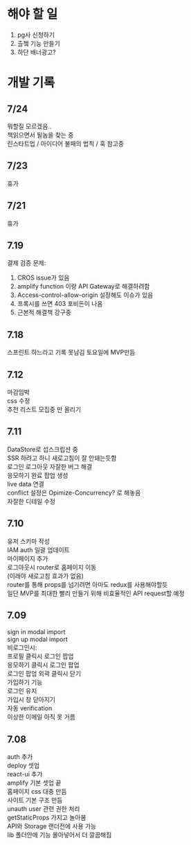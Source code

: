 # 해야 할 일
1. pg사 신청하기
2. 츨쳌 기능 만들기
3. 하단 배너광고?

# 개발 기록
## 7/24
뭐할질 모르겠음..<br>
책읽으면서 될놈을 찾는 중<br>
린스타트업 / 아이디어 불패의 법칙 / 훅 참고중<br>


## 7/23
휴가

## 7/21
휴가

## 7.19
결제 검증 문제:
1. CROS issue가 있음
2. amplify function 이랑 API Gateway로 해결하려함
3. Access-control-allow-origin 설정해도 이슈가 있음
4. 프록시를 쓰면 403 포비든이 나옴
5. 근본적 해결책 강구중

## 7.18
스프린트 하느라고 기록 못남김 토요일에 MVP만듬 <br>

## 7.12
마감임박<br>
css 수정<br>
추천 리스트 모집중 만 올리기<br>


## 7.11
DataStore로 섭스크립션 중<br>
SSR 하려고 하니 새로고침이 잘 안돼는듯함<br>
로그인 로그아웃 자잘한 버그 해결<br>
응모하기 완료 팝업 생성<br>
live data 연결<br>
conflict 설정은 Opimize-Concurrency? 로 해놓음<br>
자잘한 디테일 수정<br>


## 7.10
유저 스키마 작성<br>
IAM auth 일괄 업데이트<br>
마이페이지 추가<br>
로그아웃시 router로 홈페이지 이동<br>
(이래야 새로고침 효과가 없음)<br>
router를 통해 props를 넘기려면 아마도 redux를 사용해야할듯<br>
일단 MVP를 최대한 빨리 만들기 위해 비효율적인 API request할 예정<br>




## 7.09
sign in modal import<br>
sign up modal import<br>
비로그인시:<br>
프로필 클릭시 로그인 팝업<br>
응모하기 클릭시 로그인 팝업<br>
로그인 팝업 외곽 클릭시 닫기<br>
가입하기 기능<br>
로그인 유지<br>
가입시 창 닫아지기<br>
자동 verification<br>
이상한 이메일 아직 못 거름<br>

## 7.08
auth 추가 <br>
deploy 셋업<br>
react-ui 추가<br>
amplify 기본 셋업 끝<br>
홈페이지 css 대충 만듬<br>
사이트 기본 구조 만듬<br>
unauth user 관련 권한 처리<br>
getStaticProps 가지고 놀아봄<br>
API와 Storage 랜더전에 사용 가능<br>
lib 폴더안에 기능 몰아넣어서 더 깔끔해짐<br>

